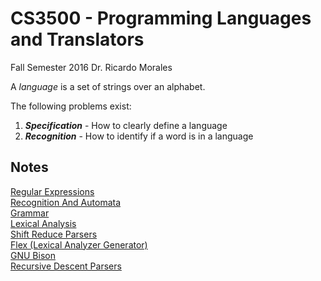 # CS3500 - Programming Languages and Translators
Fall Semester 2016
Dr. Ricardo Morales 

A *language* is a set of strings over an alphabet.

The following problems exist: 

 1. ***Specification*** - How to clearly define a language 
 2. ***Recognition*** - How to identify if a word is in a language

 
## Notes 
[Regular Expressions](RegularExpressions.md)   
[Recognition And Automata](RecognitionAndAutomata.md)   
[Grammar](Grammar.md)   
[Lexical Analysis](LexicalAnalysis.md)   
[Shift Reduce Parsers](ShiftReduceParser.md)   
[Flex (Lexical Analyzer Generator)](Flex.md)   
[GNU Bison](GNUBison.md)   
[Recursive Descent Parsers](RecursiveDescentParser.md)
